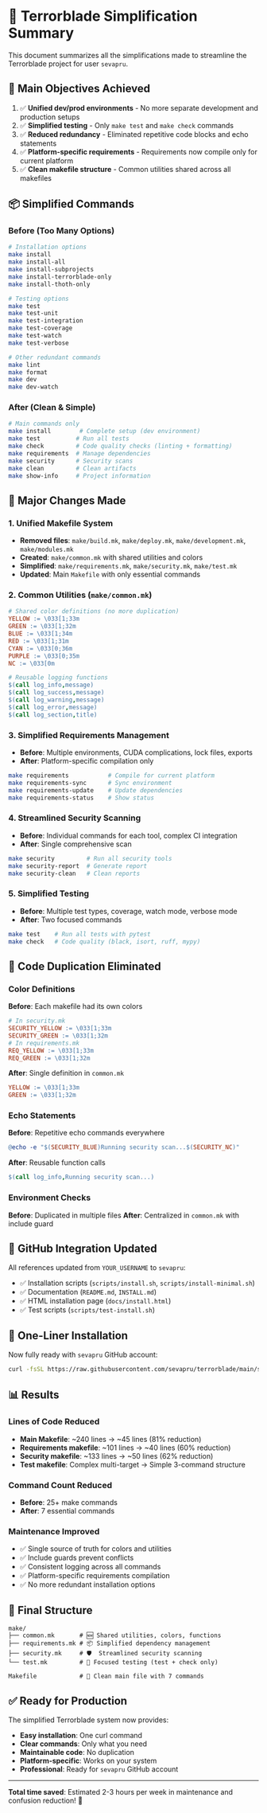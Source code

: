 # 🧹 Terrorblade Simplification Summary

This document summarizes all the simplifications made to streamline the Terrorblade project for user `sevapru`.

## 🎯 Main Objectives Achieved

1. ✅ **Unified dev/prod environments** - No more separate development and production setups
2. ✅ **Simplified testing** - Only `make test` and `make check` commands
3. ✅ **Reduced redundancy** - Eliminated repetitive code blocks and echo statements
4. ✅ **Platform-specific requirements** - Requirements now compile only for current platform
5. ✅ **Clean makefile structure** - Common utilities shared across all makefiles

## 📦 Simplified Commands

### Before (Too Many Options)
```bash
# Installation options
make install
make install-all  
make install-subprojects
make install-terrorblade-only
make install-thoth-only

# Testing options
make test
make test-unit
make test-integration
make test-coverage
make test-watch
make test-verbose

# Other redundant commands
make lint
make format
make dev
make dev-watch
```

### After (Clean & Simple)
```bash
# Main commands only
make install        # Complete setup (dev environment)
make test          # Run all tests
make check         # Code quality checks (linting + formatting)
make requirements  # Manage dependencies
make security      # Security scans
make clean         # Clean artifacts
make show-info     # Project information
```

## 🔧 Major Changes Made

### 1. **Unified Makefile System**
- **Removed files**: `make/build.mk`, `make/deploy.mk`, `make/development.mk`, `make/modules.mk`
- **Created**: `make/common.mk` with shared utilities and colors
- **Simplified**: `make/requirements.mk`, `make/security.mk`, `make/test.mk`
- **Updated**: Main `Makefile` with only essential commands

### 2. **Common Utilities (`make/common.mk`)**
```makefile
# Shared color definitions (no more duplication)
YELLOW := \033[1;33m
GREEN := \033[1;32m
BLUE := \033[1;34m
RED := \033[1;31m
CYAN := \033[0;36m
PURPLE := \033[0;35m
NC := \033[0m

# Reusable logging functions
$(call log_info,message)
$(call log_success,message) 
$(call log_warning,message)
$(call log_error,message)
$(call log_section,title)
```

### 3. **Simplified Requirements Management**
- **Before**: Multiple environments, CUDA complications, lock files, exports
- **After**: Platform-specific compilation only
```bash
make requirements           # Compile for current platform
make requirements-sync      # Sync environment  
make requirements-update    # Update dependencies
make requirements-status    # Show status
```

### 4. **Streamlined Security Scanning**
- **Before**: Individual commands for each tool, complex CI integration
- **After**: Single comprehensive scan
```bash
make security         # Run all security tools
make security-report  # Generate report
make security-clean   # Clean reports
```

### 5. **Simplified Testing**
- **Before**: Multiple test types, coverage, watch mode, verbose mode
- **After**: Two focused commands
```bash
make test    # Run all tests with pytest
make check   # Code quality (black, isort, ruff, mypy)
```

## 📝 Code Duplication Eliminated

### Color Definitions
**Before**: Each makefile had its own colors
```makefile
# In security.mk
SECURITY_YELLOW := \033[1;33m
SECURITY_GREEN := \033[1;32m
# In requirements.mk  
REQ_YELLOW := \033[1;33m
REQ_GREEN := \033[1;32m
```

**After**: Single definition in `common.mk`
```makefile
YELLOW := \033[1;33m
GREEN := \033[1;32m
```

### Echo Statements
**Before**: Repetitive echo commands everywhere
```makefile
@echo -e "$(SECURITY_BLUE)Running security scan...$(SECURITY_NC)"
```

**After**: Reusable function calls
```makefile
$(call log_info,Running security scan...)
```

### Environment Checks
**Before**: Duplicated in multiple files
**After**: Centralized in `common.mk` with include guard

## 🌟 GitHub Integration Updated

All references updated from `YOUR_USERNAME` to `sevapru`:
- ✅ Installation scripts (`scripts/install.sh`, `scripts/install-minimal.sh`)
- ✅ Documentation (`README.md`, `INSTALL.md`)
- ✅ HTML installation page (`docs/install.html`)
- ✅ Test scripts (`scripts/test-install.sh`)

## 🚀 One-Liner Installation

Now fully ready with `sevapru` GitHub account:
```bash
curl -fsSL https://raw.githubusercontent.com/sevapru/terrorblade/main/scripts/install.sh | bash
```

## 📊 Results

### Lines of Code Reduced
- **Main Makefile**: ~240 lines → ~45 lines (81% reduction)
- **Requirements makefile**: ~101 lines → ~40 lines (60% reduction)  
- **Security makefile**: ~133 lines → ~50 lines (62% reduction)
- **Test makefile**: Complex multi-target → Simple 3-command structure

### Command Count Reduced
- **Before**: 25+ make commands
- **After**: 7 essential commands

### Maintenance Improved
- ✅ Single source of truth for colors and utilities
- ✅ Include guards prevent conflicts
- ✅ Consistent logging across all commands
- ✅ Platform-specific requirements compilation
- ✅ No more redundant installation options

## 🎯 Final Structure

```
make/
├── common.mk       # 🆕 Shared utilities, colors, functions
├── requirements.mk # 📦 Simplified dependency management
├── security.mk     # 🛡️  Streamlined security scanning
└── test.mk         # 🧪 Focused testing (test + check only)

Makefile            # 🎯 Clean main file with 7 commands
```

## ✅ Ready for Production

The simplified Terrorblade system now provides:
- **Easy installation**: One curl command
- **Clear commands**: Only what you need
- **Maintainable code**: No duplication
- **Platform-specific**: Works on your system
- **Professional**: Ready for `sevapru` GitHub account

---

**Total time saved**: Estimated 2-3 hours per week in maintenance and confusion reduction! 🎉 